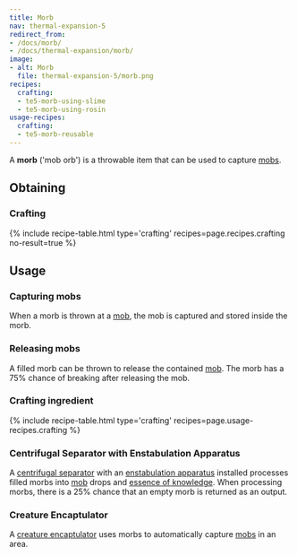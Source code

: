```yaml
---
title: Morb
nav: thermal-expansion-5
redirect_from:
- /docs/morb/
- /docs/thermal-expansion/morb/
image:
- alt: Morb
  file: thermal-expansion-5/morb.png
recipes:
  crafting:
  - te5-morb-using-slime
  - te5-morb-using-rosin
usage-recipes:
  crafting:
  - te5-morb-reusable
---
```


A **morb** ('mob orb') is a throwable item that can be used to capture
[mobs](https://minecraft.gamepedia.com/Mob).


Obtaining
---------

### Crafting
{% include recipe-table.html type='crafting' recipes=page.recipes.crafting no-result=true %}


Usage
-----

### Capturing mobs
When a morb is thrown at a [mob](https://minecraft.gamepedia.com/Mob), the mob
is captured and stored inside the morb.

### Releasing mobs
A filled morb can be thrown to release the contained
[mob](https://minecraft.gamepedia.com/Mob). The morb has a 75% chance of
breaking after releasing the mob.

### Crafting ingredient
{% include recipe-table.html type='crafting' recipes=page.usage-recipes.crafting %}

### Centrifugal Separator with Enstabulation Apparatus
A [centrifugal separator](/docs/thermal-expansion-5/centrifugal-separator/) with
an [enstabulation
apparatus](/docs/thermal-expansion-5/augment-enstabulation-apparatus/) installed
processes filled morbs into [mob](https://minecraft.gamepedia.com/Mob) drops and
[essence of knowledge](/docs/thermal-foundation-2/essence-of-knowledge/). When
processing morbs, there is a 25% chance that an empty morb is returned as an
output.

### Creature Encaptulator
A [creature encaptulator](/docs/thermal-expansion-5/creature-encaptulator/) uses morbs to
automatically capture [mobs](https://minecraft.gamepedia.com/Mob) in an area.
